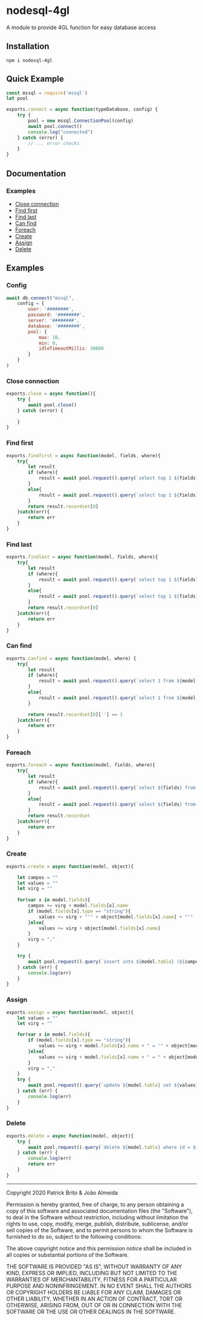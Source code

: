 # nodesql-4gl

A module to provide 4GL function for easy database access

## Installation

    npm i nodesql-4gl

## Quick Example

```javascript
const mssql = require('mssql')
let pool

exports.connect = async function(typeDatabase, config) {
    try {
        pool = new mssql.ConnectionPool(config)
        await pool.connect()
        console.log("connected")
    } catch (error) {
        // ... error checks
    }
}
```
## Documentation

### Examples

* [Close connection](#close-connection)
* [Find first](#find-first)
* [Find last](#find-last)
* [Can find](#cad-find)
* [Foreach](#foreach)
* [Create](#create)
* [Assign](#assign)
* [Delete](#delete)

## Examples

### Config

```javascript
await db.connect("mssql", 
    config = {
        user: '########',
        password: '########',
        server: '########',
        database: '########',
        pool: {
            max: 10,
            min: 0,
            idleTimeoutMillis: 30000
        }
    } 
)
```


### Close connection
```javascript
exports.close = async function(){
    try {
        await pool.close()
    } catch (error) {
        
    }
}
```

### Find first
```javascript
exports.findfirst = async function(model, fields, where){
    try{
        let result
        if (where){
            result = await pool.request().query(`select top 1 ${fields} from ${model.table} where ${where} order by ${model.primaryIndex.fields.toString()}`)
        }
        else{
            result = await pool.request().query(`select top 1 ${fields} from ${model.table} order by ${model.primaryIndex.fields.toString()} `)
        } 
        return result.recordset[0]
    }catch(err){
        return err
    }
}
```

### Find last
```javascript
exports.findlast = async function(model, fields, where){
    try{
        let result
        if (where){
            result = await pool.request().query(`select top 1 ${fields} from ${model.table} where ${where} order by ${getDescItens(model.primaryIndex.fields)}`)
        }
        else{
            result = await pool.request().query(`select top 1 ${fields} from ${model.table} order by ${getDescItens(model.primaryIndex.fields)}`)
        } 
        return result.recordset[0]
    }catch(err){
        return err
    }
}
```

### Can find
```javascript
exports.canfind = async function(model, where) {
    try{
        let result
        if (where){
            result = await pool.request().query(`select 1 from ${model.table} where ${where}`)
        }
        else{
            result = await pool.request().query(`select 1 from ${model.table}`)
        } 

        return result.recordset[0][''] == 1
    }catch(err){
        return err
    }
}
```

### Foreach
```javascript
exports.foreach = async function(model, fields, where){
    try{
        let result
        if (where){
            result = await pool.request().query(`select ${fields} from ${model.table} where ${where} order by ${model.primaryIndex.fields.toString()}`)
        }
        else{
            result = await pool.request().query(`select ${fields} from ${model.table} order by ${model.primaryIndex.fields.toString()}`)
        } 
        return result.recordset
    }catch(err){
        return err
    }
}
```

### Create
```javascript
exports.create = async function(model, object){

    let campos = ""
    let values = ""
    let virg = ""
    
    for(var x in model.fields){
        campos += virg + model.fields[x].name
        if (model.fields[x].type == "string"){
            values += virg + "'" + object[model.fields[x].name] + "'"
        }else{
            values += virg + object[model.fields[x].name]
        }
        virg = ","
    }

    try {
        await pool.request().query(`insert into ${model.table} (${campos}) values (${values})`)
    } catch (err) {
        console.log(err)
    }
}
```

### Assign
```javascript
exports.assign = async function(model, object){
    let values = ""
    let virg = ""

    for(var x in model.fields){
        if (model.fields[x].type == "string"){
            values += virg + model.fields[x].name + " = '" + object[model.fields[x].name] + "'"
        }else{
            values += virg + model.fields[x].name + " = " + object[model.fields[x].name]
        }
        virg = ","
    }
    try {
        await pool.request().query(`update ${model.table} set ${values} where id = ${object["id"]}`)
    } catch (err) {
        console.log(err)
    }
}
```

### Delete
```javascript
exports.delete = async function(model, object){
    try {
        await pool.request().query(`delete ${model.table} where id = ${object["id"]}`)
    } catch (err) {
        console.log(err)
        return err
    }
}
```

---
Copyright 2020 Patrick Brito & João Almeida

Permission is hereby granted, free of charge, to any person obtaining a copy of this software and associated documentation files (the "Software"), to deal in the Software without restriction, including without limitation the rights to use, copy, modify, merge, publish, distribute, sublicense, and/or sell copies of the Software, and to permit persons to whom the Software is furnished to do so, subject to the following conditions:

The above copyright notice and this permission notice shall be included in all copies or substantial portions of the Software.

THE SOFTWARE IS PROVIDED "AS IS", WITHOUT WARRANTY OF ANY KIND, EXPRESS OR IMPLIED, INCLUDING BUT NOT LIMITED TO THE WARRANTIES OF MERCHANTABILITY, FITNESS FOR A PARTICULAR PURPOSE AND NONINFRINGEMENT. IN NO EVENT SHALL THE AUTHORS OR COPYRIGHT HOLDERS BE LIABLE FOR ANY CLAIM, DAMAGES OR OTHER LIABILITY, WHETHER IN AN ACTION OF CONTRACT, TORT OR OTHERWISE, ARISING FROM, OUT OF OR IN CONNECTION WITH THE SOFTWARE OR THE USE OR OTHER DEALINGS IN THE SOFTWARE.
